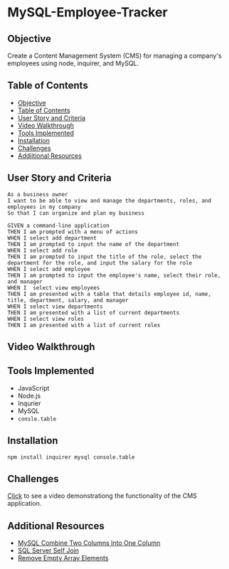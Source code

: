 # MySQL-Employee-Tracker

## Objective

Create a Content Management System (CMS) for managing a company's employees using node, inquirer, and MySQL.

## Table of Contents

* [Objective](#objective)
* [Table of Contents](#table-of-contents)
* [User Story and Criteria](#user-story-and-criteria)
* [Video Walkthrough](#video-walkthrough)
* [Tools Implemented](#tools-implemented)
* [Installation](#installation)
* [Challenges](#challenges)
* [Addiitional Resources](#additional-resources)

## User Story and Criteria

```
As a business owner
I want to be able to view and manage the departments, roles, and employees in my company
So that I can organize and plan my business

GIVEN a command-line application
THEN I am prompted with a menu of actions 
WHEN I select add department
THEN I am prompted to input the name of the department
WHEN I select add role
THEN I am prompted to input the title of the role, select the department for the role, and input the salary for the role
WHEN I select add employee
THEN I am prompted to input the employee's name, select their role, and manager
WHEN I  select view employees
THEN I am presented with a table that details employee id, name, title, department, salary, and manager
WHEN I select view departments
THEN I am presented with a list of current departments
WHEN I select view roles
THEN I am presented with a list of current roles

```

## Video Walkthrough

## Tools Implemented

* JavaScript
* Node.js
* Inqurier
* MySQL
* `consle.table`

## Installation

`npm install inquirer mysql console.table`

## Challenges

[Click]() to see a video demonstrationg the functionality of the CMS application.

## Additional Resources

* [MySQL Combine Two Columns Into One Column](https://stackoverflow.com/questions/22739841/mysql-combine-two-columns-into-one-column/22739860)
* [SQL Server Self Join](https://www.sqlservertutorial.net/sql-server-basics/sql-server-self-join/)
* [Remove Empty Array Elements](https://stackoverflow.com/questions/281264/remove-empty-elements-from-an-array-in-javascript#:~:text=For%20example%2C%20if%20you%20want,null%3B%20%7D)